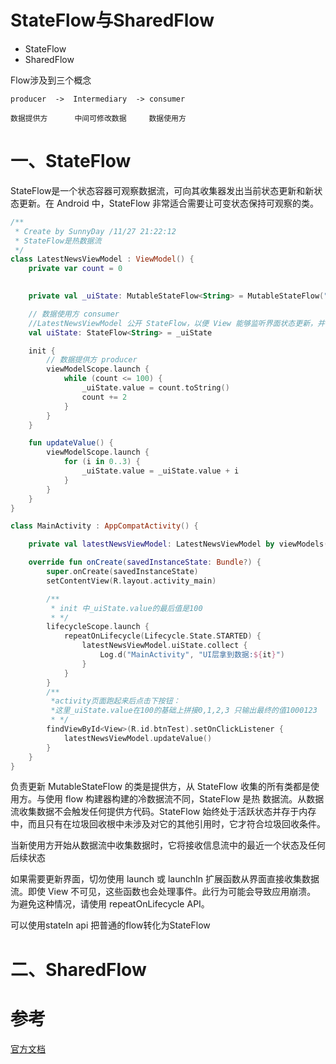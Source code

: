 # StateFlow与SharedFlow

- StateFlow
- SharedFlow

Flow涉及到三个概念

    producer  ->  Intermediary  -> consumer

    数据提供方      中间可修改数据     数据使用方

# 一、StateFlow

StateFlow是一个状态容器可观察数据流，可向其收集器发出当前状态更新和新状态更新。在 Android 中，StateFlow 非常适合需要让可变状态保持可观察的类。

```kotlin
/**
 * Create by SunnyDay /11/27 21:22:12
 * StateFlow是热数据流
 */
class LatestNewsViewModel : ViewModel() {
    private var count = 0

    
    private val _uiState: MutableStateFlow<String> = MutableStateFlow("default value")

    // 数据使用方 consumer
    //LatestNewsViewModel 公开 StateFlow，以便 View 能够监听界面状态更新，并自行使屏幕状态在配置更改后继续有效。
    val uiState: StateFlow<String> = _uiState

    init {
        // 数据提供方 producer
        viewModelScope.launch {
            while (count <= 100) {
                _uiState.value = count.toString()
                count += 2
            }
        }
    }

    fun updateValue() {
        viewModelScope.launch {
            for (i in 0..3) {
                _uiState.value = _uiState.value + i
            }
        }
    }
}
```

```kotlin
class MainActivity : AppCompatActivity() {

    private val latestNewsViewModel: LatestNewsViewModel by viewModels()

    override fun onCreate(savedInstanceState: Bundle?) {
        super.onCreate(savedInstanceState)
        setContentView(R.layout.activity_main)

        /**
         * init 中_uiState.value的最后值是100
         * */
        lifecycleScope.launch {
            repeatOnLifecycle(Lifecycle.State.STARTED) {
                latestNewsViewModel.uiState.collect {
                    Log.d("MainActivity", "UI层拿到数据:${it}")
                }
            }
        }
        /**
         *activity页面跑起来后点击下按钮：
         *这里_uiState.value在100的基础上拼接0,1,2,3 只输出最终的值1000123
         * */
        findViewById<View>(R.id.btnTest).setOnClickListener {
            latestNewsViewModel.updateValue()
        }
    }
}
```

负责更新 MutableStateFlow 的类是提供方，从 StateFlow 收集的所有类都是使用方。与使用 flow 构建器构建的冷数据流不同，StateFlow 是热
数据流。从数据流收集数据不会触发任何提供方代码。StateFlow 始终处于活跃状态并存于内存中，而且只有在垃圾回收根中未涉及对它的其他引用时，它才符合垃圾回收条件。

当新使用方开始从数据流中收集数据时，它将接收信息流中的最近一个状态及任何后续状态


如果需要更新界面，切勿使用 launch 或 launchIn 扩展函数从界面直接收集数据流。即使 View 不可见，这些函数也会处理事件。此行为可能会导致应用崩溃。
为避免这种情况，请使用 repeatOnLifecycle API。

可以使用stateIn api 把普通的flow转化为StateFlow

# 二、SharedFlow


# 参考

[官方文档](https://developer.android.google.cn/kotlin/flow/stateflow-and-sharedflow?hl=ru)



